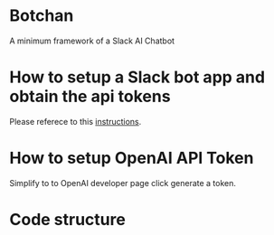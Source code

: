 # Botchan


A minimum framework of a Slack AI Chatbot


# How to setup a Slack bot app and obtain the api tokens

Please referece to this [instructions](./setup_slack_app.md).


# How to setup OpenAI API Token

Simplify to to OpenAI developer page click generate a token.


# Code structure 



